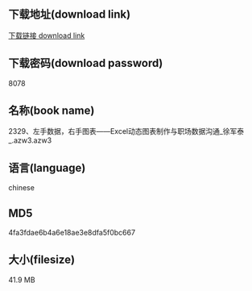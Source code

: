 ## 下载地址(download link)
[下载链接 download link](https://voluble-croquembouche-d321dc.netlify.app/?s=2329%E3%80%81%E5%B7%A6%E6%89%8B%E6%95%B0%E6%8D%AE%EF%BC%8C%E5%8F%B3%E6%89%8B%E5%9B%BE%E8%A1%A8%E2%80%94%E2%80%94Excel%E5%8A%A8%E6%80%81%E5%9B%BE%E8%A1%A8%E5%88%B6%E4%BD%9C%E4%B8%8E%E8%81%8C%E5%9C%BA%E6%95%B0%E6%8D%AE%E6%B2%9F%E9%80%9A_%E5%BE%90%E5%86%9B%E6%B3%B0_.azw3)

## 下载密码(download password)
8078

## 名称(book name)
2329、左手数据，右手图表——Excel动态图表制作与职场数据沟通_徐军泰_.azw3.azw3

## 语言(language)
chinese

## MD5
4fa3fdae6b4a6e18ae3e8dfa5f0bc667

## 大小(filesize)
41.9 MB
